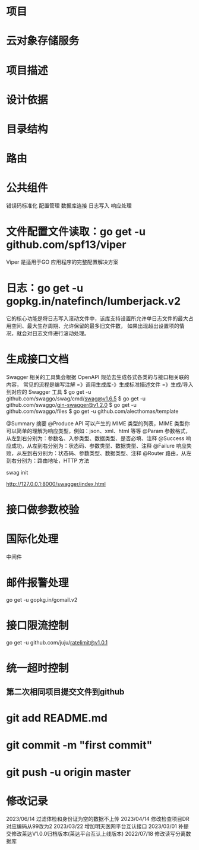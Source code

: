 # 项目
# ****云对象存储服务****

# 项目描述
<!--杭州市检验检查结果互认共享平台-->
<!--创建数据表platform_share_info-->

# 设计依据
<!-- 
 各级医疗机构/地市区县级影像中心/各类影像云需完成如下步骤：
（1）各级医疗机构/地市区县级影像中心/各类影像云的前置服务注册患者基本信息（见3.5.1患者基本信息）至省影像云平台患者库服务，在省影像云平台中形成该患者的交叉索引。
（2）各级医疗机构/地市区县级影像中心/各类影像云的前置服务将门诊、急诊和住院的检查报告信息（见3.5.2检查报告信息）按照3.4检查报告文档规范生成标准的检查报告CDA文档。
（3）各级医疗机构/地市区县级影像中心/各类影像云的前置服务将检查影像信息按照Dicom标准要求生成影像清单KOS（Key Object Selection）文档。
（4）各级医疗机构/地市区县级影像中心/各类影像云的前置服务将检查报告信息中的关键数据进行CA签名，具体流程请参照4集成CA功能。
（5）各级医疗机构/地市区县级影像中心/各类影像云的前置服务将生成的检查报告CDA文档和影像清单KOS文档注册至省影像云平台存储库服务，在省影像云平台中存储注册的文档并形成检查/影像主索引。
-->
# 目录结构
<!-- 
configs：配置文件。
docs：文档集合。
global：全局变量。
internal：内部模块。
model：数据库相关操作。
routers：路由相关逻辑处理。
pkg：项目相关的模块包。
storage：项目生成的临时文件。
scripts：各类构建，安装，分析等操作的脚本。
-->
# 路由
<!-- 在 RESTful API 中 HTTP 方法对应的行为动作分别如下：

GET：读取/检索动作。
POST：新增/新建动作。
PUT：更新动作，用于更新一个完整的资源，要求为幂等。
PATCH：更新动作，用于更新某一个资源的一个组成部分，也就是只需要更新该资源的某一项，就应该使用 PATCH 而不是 PUT，可以不幂等。
DELETE：删除动作。 -->

# 公共组件
错误码标准化
配置管理
数据库连接
日志写入
响应处理

# 文件配置文件读取：go get -u github.com/spf13/viper
Viper 是适用于GO 应用程序的完整配置解决方案

# 日志：go get -u gopkg.in/natefinch/lumberjack.v2
它的核心功能是将日志写入滚动文件中，该库支持设置所允许单日志文件的最大占用空间、最大生存周期、允许保留的最多旧文件数，
如果出现超出设置项的情况，就会对日志文件进行滚动处理。

# 生成接口文档
Swagger 相关的工具集会根据 OpenAPI 规范去生成各式各类的与接口相关联的内容，
常见的流程是编写注解 =》调用生成库-》生成标准描述文件 =》生成/导入到对应的 Swagger 工具
$ go get -u github.com/swaggo/swag/cmd/swag@v1.6.5
$ go get -u github.com/swaggo/gin-swagger@v1.2.0 
$ go get -u github.com/swaggo/files
$ go get -u github.com/alecthomas/template

@Summary	摘要
@Produce	API 可以产生的 MIME 类型的列表，MIME 类型你可以简单的理解为响应类型，例如：json、xml、html 等等
@Param	参数格式，从左到右分别为：参数名、入参类型、数据类型、是否必填、注释
@Success	响应成功，从左到右分别为：状态码、参数类型、数据类型、注释
@Failure	响应失败，从左到右分别为：状态码、参数类型、数据类型、注释
@Router	路由，从左到右分别为：路由地址，HTTP 方法

swag init

http://127.0.0.1:8000/swagger/index.html

# 接口做参数校验


# 国际化处理
中间件
# 邮件报警处理
go get -u gopkg.in/gomail.v2
# 接口限流控制
go get -u github.com/juju/ratelimit@v1.0.1
# 统一超时控制


## 第二次相同项目提交文件到github
# git add README.md
# git commit -m "first commit"
# git push -u origin master

# 修改记录

2023/06/14 过滤体检和身份证为空的数据不上传
2023/04/14 修改检查项目DR对应编码从99改为2
2023/03/22 增加明天医网平台互认接口
2023/03/01 补提交修改莱达V1.0.0归档版本(莱达平台互认上线版本)
2022/07/18 修改读写分离数据库
